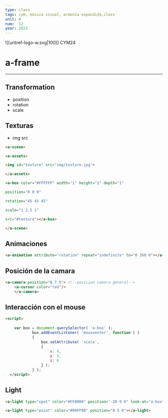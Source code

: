```yaml
---
type: class
tags: cym, música visual, armonía expandida,class
unit: 0
num:  12
year: 2023
---
```



<!-- slide bg="#010100"--> 
![[untref-logo-w.svg|100]]
CYM24

# a-frame

---
## Transformation

- position
- rotation
- scale

## Texturas

- img src

```html
<a-scene>

<a-assets>

<img id="texture" src="img/texture.jpg">

</a-assets>

<a-box color="#FFFFFF" width="1" height="1" depth="1"

position="0 0 0"

rotation="45 45 45"

scale="1 2.5 1"

src="#texture"></a-box>

</a-scene>
```

## Animaciones

```html
<a-animation attribute="rotation" repeat="indefinite" to="0 360 0"></a-animation>
```

## Posición de la camara
```html
<a-camera position="0 7 5"> <!--posicion camara general-->
    <a-cursor color="red"/>
    </a-camera>
```

## Interacción con el mouse
```html
<script>
  
    var box = document.querySelector( 'a-box' );
            box.addEventListener( 'mouseenter', function ( )
            {
                box.setAttribute( 'scale',
                {
                    x: 4,
                    y: 1,
                    z: 6
                } );
            } );
  </script>
```

## Light
```html
<a-light type="spot" color="#FF0000" position="-20 0 0" look-at="a-box"></a-light>

<a-light type="point" color="#00FF00" position="0 5 0"></a-light>
```